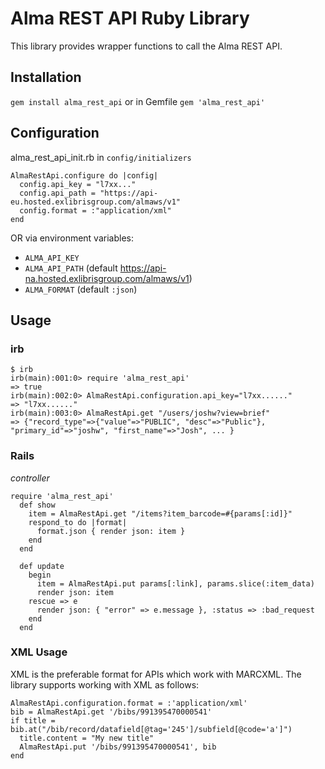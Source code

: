# Alma REST API Ruby Library

This library provides wrapper functions to call the Alma REST API.

## Installation
`gem install alma_rest_api`
or in Gemfile
`gem 'alma_rest_api'`

## Configuration
alma_rest_api_init.rb in `config/initializers`
```
AlmaRestApi.configure do |config|
  config.api_key = "l7xx..."
  config.api_path = "https://api-eu.hosted.exlibrisgroup.com/almaws/v1"
  config.format = :"application/xml"
end
```

OR via environment variables:
* `ALMA_API_KEY`  
* `ALMA_API_PATH` (default https://api-na.hosted.exlibrisgroup.com/almaws/v1)
* `ALMA_FORMAT` (default `:json`)

## Usage

### irb

```
$ irb
irb(main):001:0> require 'alma_rest_api'
=> true
irb(main):002:0> AlmaRestApi.configuration.api_key="l7xx......"
=> "l7xx......"
irb(main):003:0> AlmaRestApi.get "/users/joshw?view=brief"
=> {"record_type"=>{"value"=>"PUBLIC", "desc"=>"Public"}, "primary_id"=>"joshw", "first_name"=>"Josh", ... }
```

### Rails

*controller*
```
require 'alma_rest_api'
  def show
    item = AlmaRestApi.get "/items?item_barcode=#{params[:id]}"
    respond_to do |format|
      format.json { render json: item }
    end
  end

  def update
    begin
      item = AlmaRestApi.put params[:link], params.slice(:item_data)
      render json: item
    rescue => e
      render json: { "error" => e.message }, :status => :bad_request
    end
  end  
```

### XML Usage
XML is the preferable format for APIs which work with MARCXML. The library supports working with XML as follows:
```
AlmaRestApi.configuration.format = :'application/xml'
bib = AlmaRestApi.get '/bibs/991395470000541'
if title = bib.at("/bib/record/datafield[@tag='245']/subfield[@code='a']")
  title.content = "My new title"
  AlmaRestApi.put '/bibs/991395470000541', bib
end
```